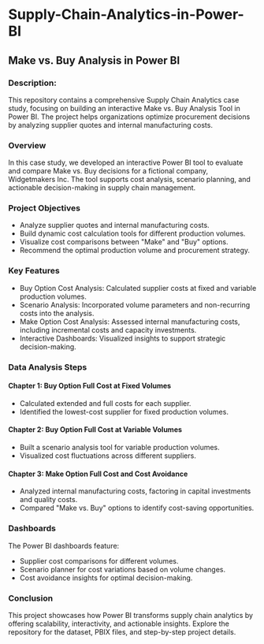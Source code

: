 # Supply-Chain-Analytics-in-Power-BI

## Make vs. Buy Analysis in Power BI

### Description:
This repository contains a comprehensive Supply Chain Analytics case study, focusing on building an interactive Make vs. Buy Analysis Tool in Power BI. The project helps organizations optimize procurement decisions by analyzing supplier quotes and internal manufacturing costs.

### Overview
In this case study, we developed an interactive Power BI tool to evaluate and compare Make vs. Buy decisions for a fictional company, Widgetmakers Inc. The tool supports cost analysis, scenario planning, and actionable decision-making in supply chain management.

### Project Objectives
- Analyze supplier quotes and internal manufacturing costs.
- Build dynamic cost calculation tools for different production volumes.
- Visualize cost comparisons between "Make" and "Buy" options.
- Recommend the optimal production volume and procurement strategy.

### Key Features
- Buy Option Cost Analysis: Calculated supplier costs at fixed and variable production volumes.
- Scenario Analysis: Incorporated volume parameters and non-recurring costs into the analysis.
- Make Option Cost Analysis: Assessed internal manufacturing costs, including incremental costs and capacity investments.
- Interactive Dashboards: Visualized insights to support strategic decision-making.

### Data Analysis Steps
#### Chapter 1: Buy Option Full Cost at Fixed Volumes
- Calculated extended and full costs for each supplier.
- Identified the lowest-cost supplier for fixed production volumes.

#### Chapter 2: Buy Option Full Cost at Variable Volumes
- Built a scenario analysis tool for variable production volumes.
- Visualized cost fluctuations across different suppliers.

#### Chapter 3: Make Option Full Cost and Cost Avoidance
- Analyzed internal manufacturing costs, factoring in capital investments and quality costs.
- Compared "Make vs. Buy" options to identify cost-saving opportunities.

### Dashboards
The Power BI dashboards feature:

- Supplier cost comparisons for different volumes.
- Scenario planner for cost variations based on volume changes.
- Cost avoidance insights for optimal decision-making.

### Conclusion
This project showcases how Power BI transforms supply chain analytics by offering scalability, interactivity, and actionable insights. Explore the repository for the dataset, PBIX files, and step-by-step project details.


